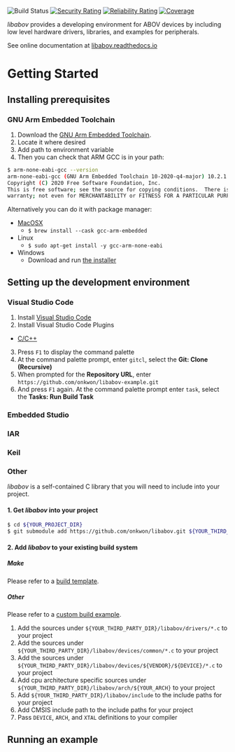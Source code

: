 ![Build Status](https://github.com/onkwon/libabov/workflows/build/badge.svg)
[![Security Rating](https://sonarcloud.io/api/project_badges/measure?project=onkwon_libabov&metric=security_rating)](https://sonarcloud.io/dashboard?id=onkwon_libabov)
[![Reliability Rating](https://sonarcloud.io/api/project_badges/measure?project=onkwon_libabov&metric=reliability_rating)](https://sonarcloud.io/dashboard?id=onkwon_libabov)
[![Coverage](https://sonarcloud.io/api/project_badges/measure?project=onkwon_libabov&metric=coverage)](https://sonarcloud.io/dashboard?id=onkwon_libabov)

*libabov* provides a developing environment for ABOV devices by including low
level hardware drivers, libraries, and examples for peripherals.

See online documentation at [libabov.readthedocs.io](https://libabov.readthedocs.io/)

# Getting Started
## Installing prerequisites
### GNU Arm Embedded Toolchain
1. Download the [GNU Arm Embedded Toolchain](https://developer.arm.com/tools-and-software/open-source-software/developer-tools/gnu-toolchain/gnu-rm/downloads).
2. Locate it where desired
3. Add path to environment variable
4. Then you can check that ARM GCC is in your path:

```bash
$ arm-none-eabi-gcc --version
arm-none-eabi-gcc (GNU Arm Embedded Toolchain 10-2020-q4-major) 10.2.1 20201103 (release)
Copyright (C) 2020 Free Software Foundation, Inc.
This is free software; see the source for copying conditions.  There is NO
warranty; not even for MERCHANTABILITY or FITNESS FOR A PARTICULAR PURPOSE.
```

Alternatively you can do it with package manager:

* [MacOSX](https://formulae.brew.sh/cask/gcc-arm-embedded)
  - `$ brew install --cask gcc-arm-embedded`
* Linux
  - `$ sudo apt-get install -y gcc-arm-none-eabi`
* Windows
  - Download and run [the installer](https://developer.arm.com/tools-and-software/open-source-software/developer-tools/gnu-toolchain/gnu-rm/downloads)

## Setting up the development environment
### Visual Studio Code
1. Install [Visual Studio Code](https://code.visualstudio.com/)
2. Install Visual Studio Code Plugins
  * [C/C++](https://marketplace.visualstudio.com/items?itemName=ms-vscode.cpptools)
3. Press `F1` to display the command palette
4. At the command palette prompt, enter `gitcl`, select the **Git: Clone (Recursive)**
5. When prompted for the **Repository URL**, enter `https://github.com/onkwon/libabov-example.git`
6. And press `F1` again. At the command palette prompt enter `task`, select the
   **Tasks: Run Build Task**

### Embedded Studio
### IAR
### Keil
### Other
*libabov* is a self-contained C library that you will need to include into your
project.

#### 1. Get *libabov* into your project

```bash
$ cd ${YOUR_PROJECT_DIR}
$ git submodule add https://github.com/onkwon/libabov.git ${YOUR_THIRD_PARTY_DIR}/libabov
```

#### 2. Add *libabov* to your existing build system
##### Make
Please refer to a [build template](examples/build-template/Makefile).
##### Other
Please refer to a [custom build example](examples/custom-build).

1. Add the sources under `${YOUR_THIRD_PARTY_DIR}/libabov/drivers/*.c` to your
   project
2. Add the sources under `${YOUR_THIRD_PARTY_DIR}/libabov/devices/common/*.c` to
   your project
3. Add the sources under
   `${YOUR_THIRD_PARTY_DIR}/libabov/devices/${VENDOR}/${DEVICE}/*.c` to your
   project
4. Add cpu architecture specific sources under
   `${YOUR_THIRD_PARTY_DIR}/libabov/arch/${YOUR_ARCH}` to your project
5. Add `${YOUR_THIRD_PARTY_DIR}/libabov/include` to the include paths for your
   project
6. Add CMSIS include path to the include paths for your project
7. Pass `DEVICE`, `ARCH`, and `XTAL` definitions to your compiler

## Running an example
